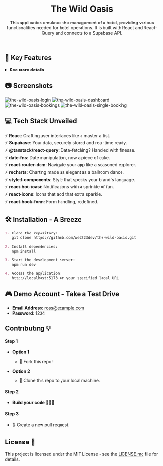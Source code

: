 <h1 align="center">The Wild Oasis</h1>
<p align="center">This application emulates the management of a hotel, providing various functionalities needed for hotel operations. It is built with React and React-Query and connects to a Supabase API. </p>
<br>

## 🌟 Key Features

<details><summary><b>See more details</b></summary>

- **Authentication & Authorization**

  - Hotel employees can log in to the application to perform tasks.
  - New users can only be signed up within the application to ensure that only actual hotel employees can create accounts.

- **User Profile Management**

	- Users can upload an avatar to personalize their profile.
	- Users can change their name and password.

	
- **Cabin Management**

  - The app provides a table view with all cabins.
  - The table view displays cabin information, including cabin photo, name, capacity, price, and current discount.
  - Users can update or delete existing cabins.
  - Users can create new cabins, including the ability to upload a photo.

- **Booking Management**

	- The app provides a table view with all bookings.
	- The table view displays booking information, including arrival and departure dates, booking status, paid amount, cabin details, and guest data.
	- Booking status can be "unconfirmed," "checked in," or "checked out."
	- The table view is filterable by booking status.
	- Additional booking data includes the number of guests, number of nights, guest observations, and whether breakfast was booked and its price.

- **Booking Operations**

	- Users can delete, check in, or check out a booking as the guest arrives.
	- On check-in, users can accept payment outside the app and then confirm the payment within the app.
	- Guests can add breakfast for the entire stay during check-in if they haven't already.

- **Guest Data Management:**

	- Guest data contains full name, email, national ID, nationality, and a country flag for easy identification.

- **Dashboard**

	- The initial app screen serves as a dashboard displaying important information for the last 7, 30, or 90 days.
	- It shows a list of guests checking in and out on the current day, and users can perform tasks related to these activities from the dashboard.
	- The dashboard provides statistics on recent bookings, sales, check-ins, and occupancy rates.
	- It includes a chart showing all daily hotel sales, distinguishing between "total" sales and "extras" sales (only breakfast at present).
	- There's also a chart displaying statistics on stay durations, an important metric for the hotel.

- **Application Settings**

	- Users can define application-wide settings such as breakfast price, minimum and maximum nights per booking, and maximum guests per booking.

- **Dark Mode**

  - The app includes a dark mode option for a different visual appearance and enhanced user experience in low-light conditions.

</details>

## 📷 Screenshots

![the-wild-oasis-login](https://github.com/user-attachments/assets/3e0f9ccc-2e8d-41d9-a6d7-3b83f238b610)
![the-wild-oasis-dashboard](https://github.com/user-attachments/assets/64c8db87-49ab-4d2d-b1d5-7ac532e300ee)
![the-wild-oasis-bookings](https://github.com/user-attachments/assets/6e0d6d7e-7eab-4856-a635-b8ac9fb6666a)
![the-wild-oasis-single-booking](https://github.com/user-attachments/assets/38911cc7-6672-4eae-bcbe-3718876836ec)

## 💻 Tech Stack Unveiled

⚡️ **React**: Crafting user interfaces like a master artist.\
⚡️ **Supabase**: Your data, securely stored and real-time ready.\
⚡️ **@tanstack/react-query**: Data-fetching? Handled with finesse.\
⚡️ **date-fns**: Date manipulation, now a piece of cake.\
⚡️ **react-router-dom**: Navigate your app like a seasoned explorer.\
⚡️ **recharts**: Charting made as elegant as a ballroom dance.\
⚡️ **styled-components**: Style that speaks your brand's language.\
⚡️ **react-hot-toast**: Notifications with a sprinkle of fun.\
⚡️ **react-icons**: Icons that add that extra sparkle.\
⚡️ **react-hook-form**: Form handling, redefined.

## 🛠️ Installation - A Breeze

```markdown
1. Clone the repository:
   git clone https://github.com/web223dev/the-wild-oasis.git

2. Install dependencies:
   npm install

3. Start the development server:
   npm run dev

4. Access the application:
   http://localhost:5173 or your specified local URL
```

## 🎮 Demo Account - Take a Test Drive

- **Email Address**: ross@example.com
- **Password**: 1234

## Contributing 💡

#### Step 1

- **Option 1**

  - 🍴 Fork this repo!

- **Option 2**
  - 👯 Clone this repo to your local machine.

#### Step 2

- **Build your code** 🔨🔨🔨

#### Step 3

- 🔃 Create a new pull request.

## License 📄

This project is licensed under the MIT License - see the [LICENSE.md](./LICENSE) file for details.
